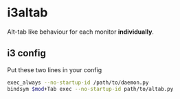# i3altab

Alt-tab like behaviour for each monitor **individually**.

## i3 config
Put these two lines in your config
```bash
exec_always --no-startup-id /path/to/daemon.py
bindsym $mod+Tab exec --no-startup-id path/to/altab.py
```
